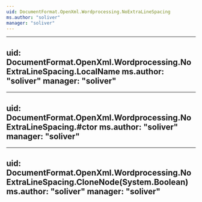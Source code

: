 ```yaml
---
uid: DocumentFormat.OpenXml.Wordprocessing.NoExtraLineSpacing
ms.author: "soliver"
manager: "soliver"
---
```


---
uid: DocumentFormat.OpenXml.Wordprocessing.NoExtraLineSpacing.LocalName
ms.author: "soliver"
manager: "soliver"
---

---
uid: DocumentFormat.OpenXml.Wordprocessing.NoExtraLineSpacing.#ctor
ms.author: "soliver"
manager: "soliver"
---

---
uid: DocumentFormat.OpenXml.Wordprocessing.NoExtraLineSpacing.CloneNode(System.Boolean)
ms.author: "soliver"
manager: "soliver"
---
